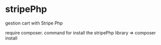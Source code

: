 # stripePhp
gestion cart with Stripe Php

require composer.
command for install the stripePhp library => composer install
